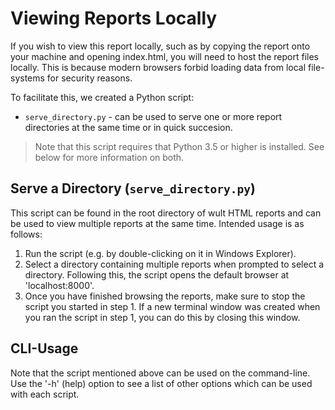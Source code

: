 # Viewing Reports Locally
If you wish to view this report locally, such as by copying the report onto your machine and opening
index.html, you will need to host the report files locally. This is because modern browsers forbid
loading data from local file-systems for security reasons.

To facilitate this, we created a Python script:
* `serve_directory.py` - can be used to serve one or more report directories at the same time or in
                         quick succesion.

> Note that this script requires that Python 3.5 or higher is installed. See below for more
information on both.

## Serve a Directory (`serve_directory.py`)
This script can be found in the root directory of wult HTML reports and can be used to view multiple
reports at the same time. Intended usage is as follows:

1. Run the script (e.g. by double-clicking on it in Windows Explorer).
2. Select a directory containing multiple reports when prompted to select a directory. Following
   this, the script opens the default browser at 'localhost:8000'.
3. Once you have finished browsing the reports, make sure to stop the script you started in step 1.
   If a new terminal window was created when you ran the script in step 1, you can do this by
   closing this window.

## CLI-Usage
Note that the script mentioned above can be used on the command-line. Use the '-h' (help) option to
see a list of other options which can be used with each script.